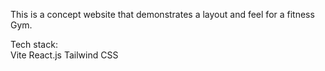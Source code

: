 This is a concept website that demonstrates a layout and feel for a fitness Gym. 


Tech stack:  
Vite
React.js
Tailwind CSS